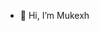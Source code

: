 - 👋 Hi, I’m Mukexh


<!---
Mukexh21/Mukexh21 is a ✨ special ✨ repository because its `README.md` (this file) appears on your GitHub profile.
You can click the Preview link to take a look at your changes.
--->
